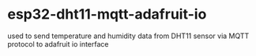 # esp32-dht11-mqtt-adafruit-io
used to send temperature and humidity data from DHT11 sensor via MQTT protocol to adafruit io interface
